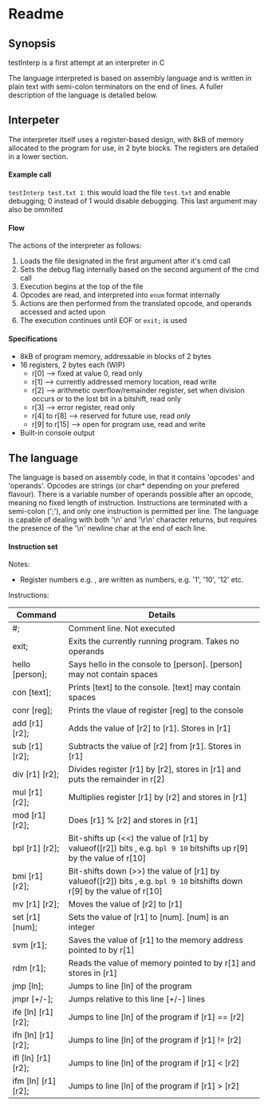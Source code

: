 # Readme
## Synopsis
testInterp is a first attempt at an interpreter in C

The language interpreted is based on assembly language and is written in plain text with semi-colon terminators on the end of lines.
A fuller description of the language is detailed below.

## Interpeter
The interpreter itself uses a register-based design, with 8kB of memory allocated to the program for use, in 2 byte blocks.
The registers are detailed in a lower section.

#### Example call
```testInterp test.txt 1```: this would load the file `test.txt` and enable debugging; 0 instead of 1 would disable debugging. This last argument may also be ommited

#### Flow
The actions of the interpreter as follows:
1. Loads the file designated in the first argument after it's cmd call
2. Sets the debug flag internally based on the second argument of the cmd call
3. Execution begins at the top of the file
4. Opcodes are read, and interpreted into `enum` format internally
5. Actions are then performed from the translated opcode, and operands accessed and acted upon
6. The execution continues until EOF or `exit;` is used

#### Specifications
* 8kB of program memory, addressable in blocks of 2 bytes
* 16 registers, 2 bytes each (WIP)
  * r[0] --> fixed at value 0, read only
  * r[1] --> currently addressed memory location, read write
  * r[2] --> arithmetic overflow/remainder register, set when division occurs or to the lost bit in a bitshift, read only
  * r[3] --> error register, read only
  * r[4] to r[8] --> reserved for future use, read only
  * r[9] to r[15] --> open for program use, read and write
* Built-in console output

## The language
The language is based on assembly code, in that it contains 'opcodes' and 'operands'. Opcodes are strings (or char* depending on your prefered flavour).
There is a variable number of operands possible after an opcode, meaning no fixed length of instruction. Instructions are terminated with a semi-colon (';'), and only one instruction is permitted per line.
The language is capable of dealing with both '\n' and '\r\n' character returns, but requires the presence of the '\n' newline char at the end of each line.

#### Instruction set
Notes:
* Register numbers e.g. <r1>, <r2> are written as numbers, e.g. '1', '10', '12' etc.

Instructions:

| Command | Details |
| --- | --- |
| #<comment>; | Comment line. Not executed |
| exit; | Exits the currently running program. Takes no operands |
| hello [person]; | Says hello in the console to [person]. [person] may not contain spaces |
| con [text]; | Prints [text] to the console. [text] may contain spaces |
| conr [reg]; | Prints the vlaue of register [reg] to the console |
| add [r1] [r2]; | Adds the value of [r2] to [r1]. Stores in [r1] |
| sub [r1] [r2]; | Subtracts the value of [r2] from [r1]. Stores in [r1] |
| div [r1] [r2]; | Divides register [r1] by [r2], stores in [r1] and puts the remainder in r[2] |
| mul [r1] [r2]; | Multiplies register [r1] by [r2] and stores in [r1] |
| mod [r1] [r2]; | Does [r1] % [r2] and stores in [r1] |
| bpl [r1] [r2]; | Bit-shifts up (<<) the value of [r1] by valueof([r2]) bits , e.g. `bpl 9 10` bitshifts up r[9] by the value of r[10] |
| bmi [r1] [r2]; | Bit-shifts down (>>) the value of [r1] by valueof([r2]) bits , e.g. `bpl 9 10` bitshifts down r[9] by the value of r[10] |
| mv [r1] [r2]; | Moves the value of [r2] to [r1] |
| set [r1] [num]; | Sets the value of [r1] to [num]. [num] is an integer |
| svm [r1]; | Saves the value of [r1] to the memory address pointed to by r[1] |
| rdm [r1]; | Reads the value of memory pointed to by r[1] and stores in [r1] |
| jmp [ln]; | Jumps to line [ln] of the program |
| jmpr [+/-]; | Jumps relative to this line [+/-] lines |
| ife [ln] [r1] [r2]; | Jumps to line [ln] of the program if [r1] == [r2] |
| ifn [ln] [r1] [r2]; | Jumps to line [ln] of the program if [r1] != [r2] |
| ifl [ln] [r1] [r2]; | Jumps to line [ln] of the program if [r1] < [r2] |
| ifm [ln] [r1] [r2]; | Jumps to line [ln] of the program if [r1] > [r2] |